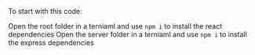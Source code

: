 To start with this code:

Open the root folder in a terniaml and use `npm i` to install the react dependencies
Open the server folder in a terniaml and use `npm i` to install the express dependencies 
